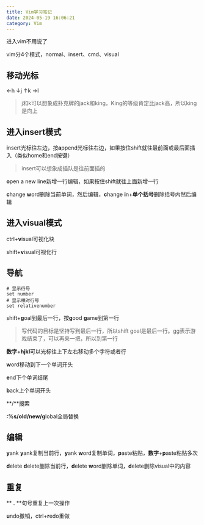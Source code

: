 ```yaml
---
title: Vim学习笔记
date: 2024-05-19 16:06:21
category: Vim
---
```


进入vim不用说了

vim分4个模式，normal、insert、cmd、visual

## 移动光标

←h ↓j ↑k →l

> j和k可以想象成扑克牌的jack和king，King的等级肯定比jack高，所以king是向上

## 进入insert模式

**i**nsert光标往左边，按**a**ppend光标往右边，如果按住shift就往最前面或最后面插入（类似home和end按键）

> insert可以想象成插队是往前面插的

**o**pen a new line新增一行编辑，如果按住shift就往上面新增一行

**c**hange **w**ord删除当前单词，然后编辑，**c**hange **i**n+**单个括号**删除括号内然后编辑

## 进入visual模式

ctrl+**v**isual可视化块

shift+**v**isual可视化行

## 导航

```
# 显示行号
set number
# 显示相对行号
set relativenumber
```

shift+**g**oal到最后一行，按**g**ood **g**ame到第一行

> 写代码的目标是坚持写到最后一行，所以shift goal是最后一行。gg表示游戏结束了，可以再来一把，所以到第一行

**数字**+**hjkl**可以光标往上下左右移动多个字符或者行

**w**ord移动到下一个单词开头

**e**nd下个单词结尾

**b**ack上个单词开头

**/**搜索

**:%s/old/new/g**lobal全局替换

## 编辑

**y**ank **y**ank复制当前行，**y**ank **w**ord复制单词，**p**aste粘贴，**数字**+**p**aste粘贴多次

**d**elete **d**elete删除当前行，**d**elete **w**ord删除单词，**d**elete删除visual中的内容

## 重复

** . **句号重复上一次操作

**u**ndo撤销，ctrl+**r**edo重做
